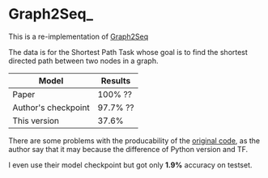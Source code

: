 # Graph2Seq_
This is a re-implementation of [Graph2Seq](https://arxiv.org/pdf/1804.00823.pdf)

The data is for the Shortest Path Task whose goal is to find the shortest directed path between two nodes in a graph.

| Model      | Results |
| ----------- | ----------- |
| Paper      | 100%   ??    |
| Author's checkpoint   | 97.7% ??       |
|This version |37.6%|

There are some problems with the producability of the [original code](https://github.com/IBM/Graph2Seq), as the author say that it may because the difference of Python version and TF. 

I even use their model checkpoint but got only **1.9%** accuracy on testset.
